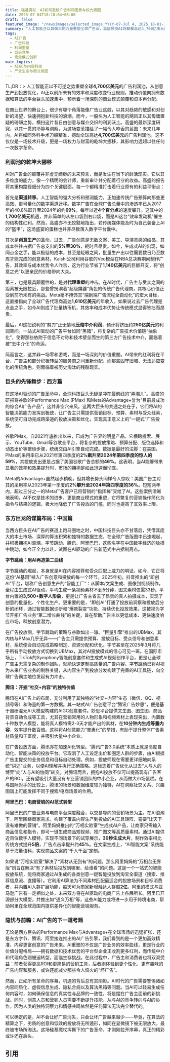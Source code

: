 ```yaml
---
title: 硅基魔杖：AI如何重绘广告利润图景与权力版图
date: 2025-07-04T18:10:04+08:00
draft: false
featured_image: "/newsimages/selected_image_YYYY-07-Jul 4, 2025_18-01-12-312.jpg"
summary: "人工智能正以其强大的力量重塑全球广告业，高盛预测AI将颠覆高达4,700亿美元的广告利润池。这场变革不仅提升了创意生产和投放效率，更推动价值向拥有数据和算法的平台巨头集中，预示着传统代理模式的终结和全新的商业价值创造。"
tags: 
  - AI广告
  - 广告科技
  - 利润重塑
  - 巨头竞争
  - 商业模式创新
main_topics: 
  - AIGC与内容科技
  - 产业生态与商业版图
---
```


TL;DR：> 人工智能正以不可逆之势重塑全球**4,700亿美元**的广告利润池，从创意生产到投放优化，AI正以前所未有的效率和深度改变行业规则，推动价值向拥有数据和算法的平台巨头加速集中，预示着一场深刻的商业模式颠覆和资本再分配。

在商业世界的舞台上，很少有哪个角落能像广告业这般，以其对趋势的敏感和对创新的渴望，快速拥抱新科技的浪潮。而今，一股名为人工智能的飓风正以其毋庸置疑的磅礴之势，横扫这片昔日由创意与媒介交织的利润沃土。高盛的最新深度研究，以其一贯的冷静与洞察，为这场变革描绘了一幅令人咋舌的蓝图：未来几年内，AI将如同外科手术刀般精准，撼动全球高达**4,700亿美元**的广告利润池。这不仅仅是一场技术升级，更是一场权力与财富的乾坤大挪移，其影响力远超以往任何一次数字革命。

### 利润池的乾坤大挪移

AI对广告业的颠覆并非虚无缥缈的未来预言，而是发生在当下的鲜活现实。它以其多维度的能力，像一个精明的会计师，重新审计并分配着行业的收益。高盛的报告将其重构路径细分为四个关键层面，每一个都精准打击着行业原有的利益平衡点：

首先是**渠道转移**。人工智能的强大分析和预测能力，正加速传统广告预算向那些更高效、更可量化的数字渠道迁移。数字广告在全球广告总量中的渗透率已从2017年的40.8%跃升至2024年的约**69%**，每年以近**4个百分点**的速度攀升。这其中的**1,700亿美元**机遇，并非简单的从左口袋到右口袋，而是AI这台“效率发动机”催生的结构性红利。然而，高盛亦不无狡黠地指出，若传统媒体能及时为自己装备上AI的“盔甲”，这场盛宴的蛋糕也并非尽数落入数字平台囊中。

其次是**创意生产**的革命。过去，广告创意是无数文案、美工、导演灵感的结晶，其成本往往占据广告总支出的**5%至30%**，耗时且昂贵。如今，生成式AI的出现，如同点金之手，能以极低的成本，甚至是眨眼之间，批量生产出以往需要数日乃至数周才能完成的创意素材。Kalshi公司利用谷歌的Veo模型在NBA总决赛期间制作广告，其效率与成本优势令人咋舌，这为行业节省了**1,140亿美元**的巨额开支，将“创意之光”以更亲民的价格带向大众。

第三，也是最具颠覆性的，是对**代理重塑**的冲击。在AI时代，广告主与受众之间的距离被无限拉近，那些曾扮演着“超级媒婆”角色的传统广告代理商，其核心价值正受到前所未有的挑战。Meta毫不掩饰其“端到端广告流程全自动化”的宏大目标，这直接指向了全球广告代理商高达**1,610亿美元**的年收入。如果说过去广告代理是点金之手，如今AI则成了批量铸币机，其效率和成本优势让传统模式显得笨拙而昂贵。

最后，AI这把锐利的“剪刀”正无情地**压缩中介利润**，预计将挤压约**250亿美元**的利润空间。一站式AI驱动的广告平台如同“黑箱”，将复杂的广告技术价值链“抽象化”，使得那些依附于信息不对称和技术壁垒而生的第三方广告技术中介，面临着被“去中介化”的命运。

简而言之，这并非一场零和游戏，而是一场深刻的价值重塑。AI带来的红利将在平台、广告主和部分积极转型的服务商之间重新分配，而那些固守旧城、无法适应变化的传统角色，则面临着被历史淘汰的残酷现实。

### 巨头的先锋舞步：西方篇

在这场AI驱动的广告革命中，全球科技巨头无疑是冲在最前线的“弄潮儿”。高盛的研报将谷歌的Performance Max (PMax) 和Meta的Advantage+誉为“目前最成功的综合AI广告产品”，这并非空穴来风。这两大巨头的共通之处在于，它们将AI的智能决策能力发挥到极致，让广告主只需提供营销目标、预算、素材与受众线索，系统便可自动完成跨渠道的投放决策和优化，实现真正意义上的“一键式”广告投放。

谷歌PMax，自2021年底推出以来，已成为广告界的明星产品。它横跨搜索、展示、YouTube、Gmail等谷歌全平台，将复杂的投放策略、预算分配、版位选择和动态出价等繁琐步骤，统统交由AI引擎自动完成。数据是最好的注脚：在美国，PMax的采用率已从2021年第四季度的**2%**飙升至2024年第四季度的惊人的**59%**，其投放支出更是占据了美国谷歌广告总额的**46%**。这表明，当AI能够带来显著的效率和效果提升时，市场的拥抱是如此迅速而彻底。

Meta的Advantage+虽然起步稍晚，但其增长势头同样令人惊叹：美国广告主对其的采用率从2023年第一季度的**2%**攀升至2024年第四季度的**36%**。短短两年内，超过三分之一的Meta广告客户已将营销的“指挥棒”交给了AI。这些案例清晰地表明，AI不仅是技术的进步，更是商业模式的重塑，它将繁复的营销操作简化为指令与结果的逻辑，极大地降低了广告投放的门槛，同时也提高了其效率上限。

### 东方巨龙的谋篇布局：中国篇

当西方巨头在AI广告的赛道上跑马圈地之时，中国科技巨头亦不甘落后，凭借其庞大的本土市场、深厚的算法积累和独特的数据生态，在全球广告版图中迅速崛起，并积极拥抱AI浪潮。字节跳动、腾讯、阿里巴巴，这些名字在中国数字经济的脉搏中跳动，如今正全力以赴，试图在AI驱动的广告新范式中占据制高点。

**字节跳动：用AI再造第二曲线**

字节跳动的崛起，本身就是AI在内容推荐和受众匹配上威力的明证。如今，它正将这份“AI基因”植入广告创意和投放的每一个环节。2025年初，抖音推出的“即创AI”平台，堪称广告创意生产的“智能工厂”：从脚本/文案生成、图像到视频制作，全程由生成式AI驱动，平均生成一条视频素材不到5分钟，图文素材仅需33秒。平台内置的**3,500+数字人形象**，更是让广告主省去了昂贵的真人拍摄成本，实现了创意的批量化、个性化生产。更重要的是，“即创AI”打通了投放前洞察和投放后分析的闭环，通过智能数据诊断和“爆款裂变”功能，持续优化投放效果。这被视为字节开拓广告业务“第二增长曲线”的关键，旨在帮助广告主以更低成本、更快速度响应市场，释放创意潜力。

在广告投放侧，字节跳动的策略与谷歌如出一辙。“巨量引擎”推出的UBMax，其内核与PMax几乎无异——广告主只需提供预算、投放目标、受众信号和创意素材，系统便会自动完成策略制定、资源分配和优化。字节甚至在2025年3月将几乎所有手动投放方式切换到UBMax，其对AI投放模式的信心可见一斑。在国际市场上，TikTok的Symphony智能创意套件和生成式AI视频创作平台，更是让全球广告主无需复杂的制作团队，就能快速定制高质量的广告内容。字节跳动已将AI视为未来广告业务的制胜关键，从内容生产到投放分发构建了完善的AI工具链，向全球广告霸主地位发起有力冲击。

**腾讯：开掘“社交+内容”的独特价值**

腾讯在AI广告上的布局，充分利用了其独特的“社交+内容”生态（微信、QQ、视频号等）和海量的第一方数据。其一站式AI广告创意平台“腾讯广告妙思”，便是基于自研混元AI大模型构建的AIGC创意套件。妙思平台提供文生图、图生图、商品背景自动合成等工具，尤其在营销常用的人物形象和视频素材上表现突出，内置数十种数字人模型，能将真人模特需2-3天才能产出的素材，在**10分钟内生成等量内容**，效率提升数百倍。这种将AI创意能力“普惠化”的举措，有助于提升整体广告素材质量和丰富度，并吸引大量中小企业。

在广告投放方面，腾讯亦在加速AI化转型。“腾讯广告3.0系统”本质上就是高度自动化、智能决策的投放平台。它取消了人工设定出价和圈定人群的步骤，由AI根据广告主提交的业务信息和目标自动处理。例如，投放师现在需要更详细地向系统“讲述”业务，以便AI理解并执行正确策略。这标志着广告优化从过去“人与人的博弈”向“人与AI的协同”转变。对腾讯而言，拥抱AI投放不仅可以提高现有广告客户的ROI，还有望吸引大量没有专业营销团队的中小企业，从而做大市场蛋糕。在与国际对手的比较上，腾讯的场景和数据维度较为独特，AI在洞察社交关系、兴趣图谱上可能发挥不同于搜索/电商场景的作用。

**阿里巴巴：电商营销的AI范式转型**

阿里巴巴的广告业务与电商平台深度融合，以交易导向的营销场景为主。在AI浪潮下，阿里围绕商家需求，构建了覆盖内容生产到投放的AI工具矩阵，誓要“让天下没有难做的营销”。阿里妈妈推出的“万相实验室”生成式AI产品，让商家只需输入商品信息和指令，即可一键生成商品短视频、推广图文等高质量素材。通过AI提供近百位数字人模特，实现不同场景下的试穿展示，**30秒生成大片**，制作效率相比传统方式提升**5倍**，广告点击率提升约**45%**。在文案生成上，“AI智能文案”系统能基于海量语料，实现商品文案的“千人千面”定制。

如果说“万相实验室”解决了“素材从无到有”的问题，那么阿里妈妈的“万相台无界版”则旨在解决“有了素材后投放到哪里、给谁看”的问题。这是一个一站式的智能投放系统，能将商家通过AI生成的各类创意一键智能投放到淘宝全渠道（搜索、推荐信息流、直播等）。它利用AI算法为不同素材匹配最适合的投放场景和目标消费者，并内置AI人群扩展功能，每天可为商家新增触达人群超**2亿**。阿里的模式与亚马逊广告有一定相似之处，未来双方将在AI驱动的电商广告上各展所长。阿里已开源部分大模型，并推出如“通义万相”等，这些AI能力或将进一步用于跨境电商，帮助阿里在全球范围内提供差异化的智能营销服务。

### 隐忧与前瞻：AI广告的下一道考题

无论是西方巨头的Performance Max与Advantage+在全球市场的迅猛扩张，还是东方字节、腾讯、阿里接连推出的AI广告引擎，我们看到的是一个更加高效精准、内容更富创意的广告未来。AI重塑的不仅是广告业务的效率曲线，更是行业的价值分配格局——拥有数据和技术优势的平台型企业正收割更多红利，而传统中介和代理角色则被迫转型，面临生存挑战。在此过程中，广告主和消费者也将双双受益：前者获得更高ROI和更简易的营销工具，后者则体验到更个性化、更有趣味的广告内容和服务，或许还能减少那些令人恼火的“坏广告”。

然而，正如所有革命的序幕，机遇的背后总有其阴影。AI时代的广告需要警惕诸如内容同质化、虚假信息生成、隐私合规以及算法黑箱等问题。当AI可以轻易生成任何内容时，如何确保信息的真实性与品牌的一致性，将是摆在广告主面前的新挑战。同时，创意人员和营销人员需要不断提升技能，从与AI的竞争转向与AI的协作，因为人类的独特洞察力和情感共鸣依然是任何算法无法完全替代的。

可以确定的是，AI不会让好广告消失，只会让坏广告越来越少——毕竟，在算法的精算之下，劣质的创意和低效的投放将无所遁形，如同在显微镜下被无限放大，最终被市场所淘汰。这场硅基魔杖挥舞下的广告革命，才刚刚拉开序幕，真正的精彩或许还在后头。

## 引用

[^1]: [高盛深度研究：AI將如何顛覆廣告？](https://www.moomoo.com/hant/news/post/54703437/goldman-sachs-deep-dive-research-how-will-ai-disrupt-advertising)·Moomoo·（日期未知）·检索日期2024/7/4
[^2]: [高盛：AI率先重構廣告業巨量市場谷歌Meta受惠](https://www.881903.com/news/finance/2584660)·商業電台·（日期未知）·检索日期2024/7/4
[^3]: [高盛深度研究：AI将如何颠覆广告？](http://www.fyhrs.com/news/xingyedongtai/553.html)·PG·电子·（日期未知）·检索日期2024/7/4
[^4]: [高盛深度研究：AI将如何颠覆广告？](https://cj.sina.cn/articles/view/5952915705/162d248f906701la6u?froms=ggmp)·新浪财经·（日期未知）·检索日期2024/7/4
[^5]: [AI颠覆广告利润池](https://www.36kr.com/p/3364450585610242)·36氪·吴怼怼（日期未知）·检索日期2024/7/4

